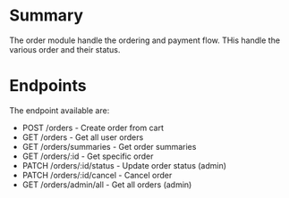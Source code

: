 # Summary

The order module handle the ordering and payment flow. THis handle the various order and their status.

# Endpoints

The endpoint available are:
- POST /orders - Create order from cart
- GET /orders - Get all user orders
- GET /orders/summaries - Get order summaries
- GET /orders/:id - Get specific order
- PATCH /orders/:id/status - Update order status (admin)
- PATCH /orders/:id/cancel - Cancel order
- GET /orders/admin/all - Get all orders (admin)